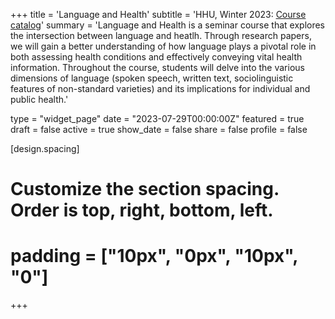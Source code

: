 +++
title = 'Language and Health'
subtitle = 'HHU, Winter 2023: [Course catalog](https://lsf.hhu.de/qisserver/rds?state=verpublish&status=init&vmfile=no&publishid=246045&moduleCall=webInfo&publishConfFile=webInfo&publishSubDir=veranstaltung)'
summary = 'Language and Health is a seminar course that explores the intersection between language and heatlh. Through research papers, we will gain a better understanding of how language plays a pivotal role in both assessing health conditions and effectively conveying vital health information. Throughout the course, students will delve into the various dimensions of language (spoken speech, written text, sociolinguistic features of non-standard varieties) and its implications for individual and public health.'

type = "widget_page"
date = "2023-07-29T00:00:00Z"
featured = true 
draft = false
active = true 
show_date = false 
share = false
profile = false

[design.spacing]
  # Customize the section spacing. Order is top, right, bottom, left.
  # padding = ["10px", "0px", "10px", "0"]

+++


